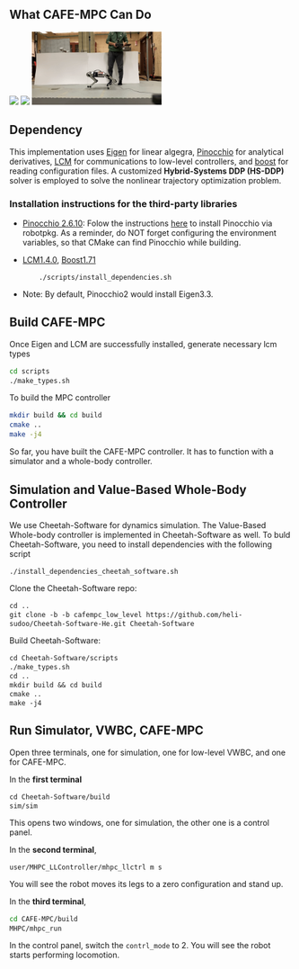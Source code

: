 ## **What CAFE-MPC Can Do**
<img src="demo/inplace_barrel_roll.gif" height="130">  <img src="demo/running_barrel_roll.gif" height="130"> <img src="demo/hard_push.gif" height="130">

## **Dependency**
This implementation uses [Eigen](https://gitlab.com/libeigen/eigen) for linear algegra, [Pinocchio](git@github.com:stack-of-tasks/pinocchio.git) for analytical derivatives, [LCM](https://github.com/lcm-proj/lcm/releases) for communications to low-level controllers, and [boost](https://www.boost.org/users/history/) for reading configuration files. A customized **Hybrid-Systems DDP (HS-DDP)** solver is employed to solve the nonlinear trajectory optimization problem. 

### **Installation instructions for the third-party libraries**
- [Pinocchio 2.6.10](git@github.com:stack-of-tasks/pinocchio.git): Folow the instructions [here](https://stack-of-tasks.github.io/pinocchio/download.html) to install Pinocchio via robotpkg. As a reminder, do NOT forget configuring the environment variables, so that CMake can find Pinocchio while building.
- [LCM1.4.0](https://github.com/lcm-proj/lcm/releases/tag/v1.4.0), [Boost1.71](https://www.boost.org/users/history/)
    ```
        ./scripts/install_dependencies.sh
    ```


- Note: By default, Pinocchio2 would install Eigen3.3. 



## **Build CAFE-MPC**

Once Eigen and LCM are successfully installed, generate necessary lcm types

```bash
cd scripts
./make_types.sh
```

To build the MPC controller

```bash
mkdir build && cd build
cmake ..
make -j4
```

So far, you have built the CAFE-MPC controller. It has to function with a simulator and a whole-body controller.

## **Simulation and Value-Based Whole-Body Controller**
We use Cheetah-Software for dynamics simulation. The Value-Based Whole-body controller is implemented in Cheetah-Software as well. To buld Cheetah-Software, you need to install dependencies with the following script

```
./install_dependencies_cheetah_software.sh
```
Clone the Cheetah-Software repo:
```
cd ..
git clone -b -b cafempc_low_level https://github.com/heli-sudoo/Cheetah-Software-He.git Cheetah-Software
```
Build Cheetah-Software:
```
cd Cheetah-Software/scripts
./make_types.sh
cd .. 
mkdir build && cd build
cmake ..
make -j4
```

## **Run Simulator, VWBC, CAFE-MPC**
Open three terminals, one for simulation, one for low-level VWBC, and one for CAFE-MPC. 

In the **first terminal** 
```
cd Cheetah-Software/build
sim/sim
```
This opens two windows, one for simulation, the other one is a control panel.

In the **second terminal**,
```
user/MHPC_LLController/mhpc_llctrl m s
```
You will see the robot moves its legs to a zero configuration and stand up.

In the **third terminal**,
```bash
cd CAFE-MPC/build
MHPC/mhpc_run
```
In the control panel, switch the `contrl_mode` to 2. You will see the robot starts performing locomotion.

